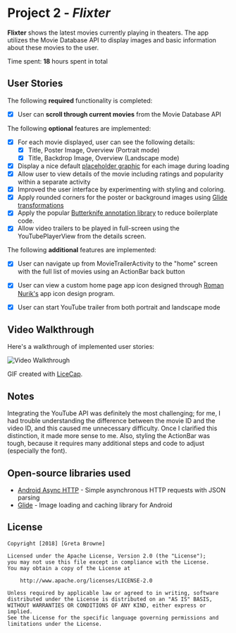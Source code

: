 # Project 2 - *Flixter*

**Flixter** shows the latest movies currently playing in theaters. The app utilizes the Movie Database API to display images and basic information about these movies to the user.

Time spent: **18** hours spent in total

## User Stories

The following **required** functionality is completed:

* [x] User can **scroll through current movies** from the Movie Database API

The following **optional** features are implemented:

* [x] For each movie displayed, user can see the following details:
  * [x] Title, Poster Image, Overview (Portrait mode)
  * [x] Title, Backdrop Image, Overview (Landscape mode)
* [x] Display a nice default [placeholder graphic](https://guides.codepath.com/android/Displaying-Images-with-the-Glide-Library#advanced-usage) for each image during loading
* [x] Allow user to view details of the movie including ratings and popularity within a separate activity
* [x] Improved the user interface by experimenting with styling and coloring.
* [x] Apply rounded corners for the poster or background images using [Glide transformations](https://guides.codepath.com/android/Displaying-Images-with-the-Glide-Library#transformations)
* [x] Apply the popular [Butterknife annotation library](http://guides.codepath.com/android/Reducing-View-Boilerplate-with-Butterknife) to reduce boilerplate code.
* [x] Allow video trailers to be played in full-screen using the YouTubePlayerView from the details screen.

The following **additional** features are implemented:

* [x] User can navigate up from MovieTrailerActivity to the "home" screen with the full list of movies using an ActionBar back button
* [x] User can view a custom home page app icon designed through [Roman Nurik's](https://romannurik.github.io/AndroidAssetStudio/index.html) app icon design program.
* [x] User can start YouTube trailer from both portrait and landscape mode


## Video Walkthrough

Here's a walkthrough of implemented user stories:

<img src='https://i.imgur.com/4CP6YHp.gif' title='Flixter Video Walkthrough' width='' alt='Video Walkthrough' />

GIF created with [LiceCap](http://www.cockos.com/licecap/).

## Notes

Integrating the YouTube API was definitely the most challenging; for me, I had trouble understanding the difference between the movie ID and the video ID, and this caused me unnecessary difficulty. 
Once I clarified this distinction, it made more sense to me. 
Also, styling the ActionBar was tough, because it requires many additional steps and code to adjust (especially the font). 

## Open-source libraries used

- [Android Async HTTP](https://github.com/loopj/android-async-http) - Simple asynchronous HTTP requests with JSON parsing
- [Glide](https://github.com/bumptech/glide) - Image loading and caching library for Android

## License

    Copyright [2018] [Greta Browne]

    Licensed under the Apache License, Version 2.0 (the "License");
    you may not use this file except in compliance with the License.
    You may obtain a copy of the License at

        http://www.apache.org/licenses/LICENSE-2.0

    Unless required by applicable law or agreed to in writing, software
    distributed under the License is distributed on an "AS IS" BASIS,
    WITHOUT WARRANTIES OR CONDITIONS OF ANY KIND, either express or implied.
    See the License for the specific language governing permissions and
    limitations under the License.
